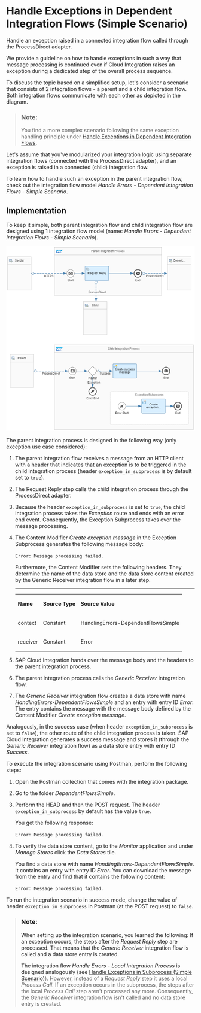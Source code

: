 <!-- loio984e51a1d541462396e309f0f41c3e85 -->

# Handle Exceptions in Dependent Integration Flows \(Simple Scenario\)

Handle an exception raised in a connected integration flow called through the ProcessDirect adapter.

We provide a guideline on how to handle exceptions in such a way that message processing is continued even if Cloud Integration raises an exception during a dedicated step of the overall process sequence.

To discuss the topic based on a simplified setup, let's consider a scenario that consists of 2 integration flows - a parent and a child integration flow. Both integration flows communicate with each other as depicted in the diagram.

> ### Note:  
> You find a more complex scenario following the same exception handling principle under [Handle Exceptions in Dependent Integration Flows](handle-exceptions-in-dependent-integration-flows-3973cc3.md).

Let's assume that you've modularized your integration logic using separate integration flows \(connected with the ProcessDirect adapter\), and an exception is raised in a connected \(child\) integration flow.

To learn how to handle such an exception in the parent integration flow, check out the integration flow model *Handle Errors - Dependent Integration Flows - Simple Scenario*.



<a name="loio984e51a1d541462396e309f0f41c3e85__section_hwn_rzz_2sb"/>

## Implementation

To keep it simple, both parent integration flow and child integration flow are designed using 1 integration flow model \(name: *Handle Errors - Dependent Integration Flows - Simple Scenario*\).

![](images/Dependent_Flows_SImple_4092032.png)

The parent integration process is designed in the following way \(only exception use case considered\):

1.  The parent integration flow receives a message from an HTTP client with a header that indicates that an exception is to be triggered in the child integration process \(header `exception_in_subprocess` is by default set to `true`\).

2.  The Request Reply step calls the child integration process through the ProcessDirect adapter.

3.  Because the header `exception_in_subprocess` is set to `true`, the child integration process takes the *Exception* route and ends with an error end event. Consequently, the Exception Subprocess takes over the message processing.

4.  The Content Modifier *Create exception message* in the Exception Subprocess generates the following message body:

    `Error: Message processing failed.`

    Furthermore, the Content Modifier sets the following headers. They determine the name of the data store and the data store content created by the Generic Receiver integration flow in a later step.

    ****


    <table>
    <tr>
    <th valign="top">

    Name


    
    </th>
    <th valign="top">

    Source Type


    
    </th>
    <th valign="top">

    Source Value


    
    </th>
    </tr>
    <tr>
    <td valign="top">
    
    context


    
    </td>
    <td valign="top">
    
    Constant


    
    </td>
    <td valign="top">
    
    HandlingErrors-DependentFlowsSimple


    
    </td>
    </tr>
    <tr>
    <td valign="top">
    
    receiver


    
    </td>
    <td valign="top">
    
    Constant


    
    </td>
    <td valign="top">
    
    Error


    
    </td>
    </tr>
    </table>
    
5.  SAP Cloud Integration hands over the message body and the headers to the parent integration process.

6.  The parent integration process calls the *Generic Receiver* integration flow.

7.  The *Generic Receiver* integration flow creates a data store with name *HandlingErrors-DependentFlowsSimple* and an entry with entry ID *Error*. The entry contains the message with the message body defined by the Content Modifier *Create exception message*.


Analogously, in the success case \(when header `exception_in_subprocess` is set to `false`\), the other route of the child integration process is taken. SAP Cloud Integration generates a success message and stores it \(through the *Generic Receiver* integration flow\) as a data store entry with entry ID *Success*.

To execute the integration scenario using Postman, perform the following steps:

1.  Open the Postman collection that comes with the integration package.

2.  Go to the folder *DependentFlowsSimple*.

3.  Perform the HEAD and then the POST request. The header `exception_in_subprocess` by default has the value `true`.

    You get the following response:

    `Error: Message processing failed.`

4.  To verify the data store content, go to the *Monitor* application and under *Manage Stores* click the *Data Stores* tile.

    You find a data store with name *HandlingErrors-DependentFlowsSimple*. It contains an entry with entry ID *Error*. You can download the message from the entry and find that it contains the following content:

    `Error: Message processing failed.`


To run the integration scenario in success mode, change the value of header `exception_in_subprocess` in Postman \(at the POST request\) to `false`.

> ### Note:  
> When setting up the integration scenario, you learned the following: If an exception occurs, the steps after the *Request Reply* step are processed. That means that the *Generic Receiver* integration flow is called and a data store entry is created.
> 
> The integration flow *Handle Errors - Local Integration Process* is designed analogously \(see [Handle Exceptions in Subprocess \(Simple Scenario\)](handle-exceptions-in-subprocess-simple-scenario-e8b10b6.md)\). However, instead of a *Request Reply* step it uses a local *Process Call*. If an exception occurs in the subprocess, the steps after the local *Process Call* step aren't processed any more. Consequently, the *Generic Receiver* integration flow isn't called and no data store entry is created.

